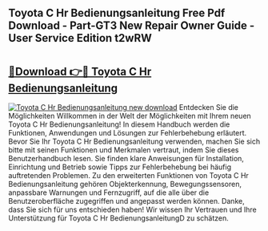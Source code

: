 ## Toyota C Hr Bedienungsanleitung Free Pdf Download - Part-GT3 New Repair Owner Guide - User Service Edition t2wRW

# <h2><a href="http://df4sxls.blite.top/?on=Toyota+C+Hr+Bedienungsanleitung">🔗Download 👉🔴 Toyota C Hr Bedienungsanleitung</a></h2>

[![Toyota C Hr Bedienungsanleitung new download](https://i.imgur.com/lujVjoI.png)](http://df4sxls.blite.top/?on=Toyota+C+Hr+Bedienungsanleitung)
Entdecken Sie die Möglichkeiten Willkommen in der Welt der Möglichkeiten mit Ihrem neuen Toyota C Hr Bedienungsanleitung! In diesem Handbuch werden die Funktionen, Anwendungen und Lösungen zur Fehlerbehebung erläutert. Bevor Sie Ihr Toyota C Hr Bedienungsanleitung verwenden, machen Sie sich bitte mit seinen Funktionen und Merkmalen vertraut, indem Sie dieses Benutzerhandbuch lesen. Sie finden klare Anweisungen für Installation, Einrichtung und Betrieb sowie Tipps zur Fehlerbehebung bei häufig auftretenden Problemen. Zu den erweiterten Funktionen von Toyota C Hr Bedienungsanleitung gehören Objekterkennung, Bewegungssensoren, anpassbare Warnungen und Fernzugriff, auf die alle über die Benutzeroberfläche zugegriffen und angepasst werden können. Danke, dass Sie sich für uns entschieden haben! Wir wissen Ihr Vertrauen und Ihre Unterstützung für Toyota C Hr BedienungsanleitungD zu schätzen.
